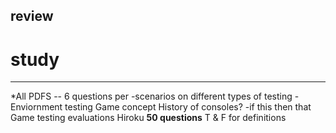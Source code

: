 ## review
# study
___________
*All PDFS -- 6 questions per
    -scenarios on different types of testing
    -Enviornment testing
 Game concept
 History of consoles?
  -if this then that
 Game testing evaluations
 Hiroku
 __50 questions__
T & F for definitions

